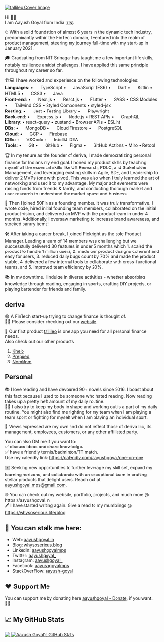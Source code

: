 
<link rel="stylesheet" type='text/css' href="https://cdn.jsdelivr.net/gh/devicons/devicon@latest/devicon.min.css" />

[![tallileo Cover Image](https://storage.googleapis.com/aayushgoyal-web_images_public/tallileo_cover_image.png)][1]

Hi 👋🏼 <br />
I am Aayush Goyal from India 🇮🇳.

⏱ With a solid foundation of almost 6 years in the dynamic tech industry, predominantly within the FinTech domain, I ventured into the realm of product management, steering my journey full-time with my start-up in January 2021.

🎓 Graduating from NIT Srinagar has taught me a few important life skills, notably resilience amidst challenges. I have applied this same principle throughout my career so far.

🏗️💻 I have worked and experience on the following technologies:<br />
**Languages**: • <img src="https://cdn.jsdelivr.net/gh/devicons/devicon@latest/icons/typescript/typescript-original.svg" height="16px" width="16px" /> TypeScript • <img src="https://cdn.jsdelivr.net/gh/devicons/devicon@latest/icons/javascript/javascript-original.svg" height="16px" width="16px" /> JavaScript (ES6) • <img src="https://cdn.jsdelivr.net/gh/devicons/devicon@latest/icons/dart/dart-original.svg" height="16px" width="16px" /> Dart • <img src="https://cdn.jsdelivr.net/gh/devicons/devicon@latest/icons/kotlin/kotlin-original.svg" height="16px" width="16px" /> Kotlin • <img src="https://cdn.jsdelivr.net/gh/devicons/devicon@latest/icons/html5/html5-original.svg" height="16px" width="16px" /> HTML5 • <img src="https://cdn.jsdelivr.net/gh/devicons/devicon@latest/icons/css3/css3-original.svg" height="16px" width="16px" /> CSS3 • <img src="https://cdn.jsdelivr.net/gh/devicons/devicon@latest/icons/java/java-original.svg" height="16px" width="16px" /> Java<br />
**Front-end**: • <img src="https://cdn.jsdelivr.net/gh/devicons/devicon@latest/icons/nextjs/nextjs-original.svg" height="16px" width="16px" /> Next.js • <img src="https://cdn.jsdelivr.net/gh/devicons/devicon@latest/icons/react/react-original.svg" height="16px" width="16px" /> React.js • <img src="https://cdn.jsdelivr.net/gh/devicons/devicon@latest/icons/flutter/flutter-original.svg" height="16px" width="16px" /> Flutter • <img src="https://cdn.jsdelivr.net/gh/devicons/devicon@latest/icons/sass/sass-original.svg" height="16px" width="16px" /> SASS • CSS Modules • <img src="https://cdn.jsdelivr.net/gh/devicons/devicon@latest/icons/tailwindcss/tailwindcss-original.svg" height="16px" width="16px" /> Tailwind CSS • Styled Components • styled-jsx<br />
**Resting**: • <img src="https://cdn.jsdelivr.net/gh/devicons/devicon@latest/icons/jest/jest-plain.svg" height="16px" width="16px" /> Jest • Testing Library • <img src="https://cdn.jsdelivr.net/gh/devicons/devicon@latest/icons/playwright/playwright-original.svg" height="16px" width="16px" /></i> Playwright <br />
**Back-end**: • <img src="https://cdn.jsdelivr.net/gh/devicons/devicon@latest/icons/express/express-original.svg" height="16px" width="16px" /> Express.js • <img src="https://cdn.jsdelivr.net/gh/devicons/devicon@latest/icons/nodejs/nodejs-original.svg" height="16px" width="16px" /> Node.js • REST APIs • <img src="https://cdn.jsdelivr.net/gh/devicons/devicon@latest/icons/graphql/graphql-plain.svg" height="16px" width="16px" /> GraphQL<br />
**Library**: • react-query • zustand • Browser APIs • <i class="devicon-eslint-plain colored"></i> ESLint<br />
**DBs**: • <img src="https://cdn.jsdelivr.net/gh/devicons/devicon@latest/icons/mongodb/mongodb-original.svg" height="16px" width="16px" /> MongoDB • <img src="https://cdn.jsdelivr.net/gh/devicons/devicon@latest/icons/firebase/firebase-original.svg" height="16px" width="16px" /> Cloud Firestore • <img src="https://cdn.jsdelivr.net/gh/devicons/devicon@latest/icons/postgresql/postgresql-original.svg" height="16px" width="16px" /> PostgreSQL<br />
**Cloud**: • <img src="https://cdn.jsdelivr.net/gh/devicons/devicon@latest/icons/googlecloud/googlecloud-original.svg" height="16px" width="16px" /> GCP • <img src="https://cdn.jsdelivr.net/gh/devicons/devicon@latest/icons/firebase/firebase-original.svg" height="16px" width="16px" /> Firebase<br />
**IDEs**: • <img src="https://cdn.jsdelivr.net/gh/devicons/devicon@latest/icons/vscode/vscode-original.svg" height="16px" width="16px" /> VSCode • <img src="https://cdn.jsdelivr.net/gh/devicons/devicon@latest/icons/intellij/intellij-original.svg" height="16px" width="16px" /> IntelliJ IDEA <br />
**Tools**: • <img src="https://cdn.jsdelivr.net/gh/devicons/devicon@latest/icons/git/git-original.svg" height="16px" width="16px" /> Git • <img src="https://cdn.jsdelivr.net/gh/devicons/devicon@latest/icons/github/github-original.svg" height="16px" width="16px" /> GitHub • <img src="https://cdn.jsdelivr.net/gh/devicons/devicon@latest/icons/figma/figma-original.svg" height="16px" width="16px" /> Figma • <img src="https://cdn.jsdelivr.net/gh/devicons/devicon@latest/icons/githubactions/githubactions-original.svg" height="16px" width="16px" /> GitHub Actions • Miro • Retool <br />

🏆 In my tenure as the founder of deriva, I made democratizing personal finance for Indians my end goal. I honed my product skills by teaching myself all the essential skills like UX Research, PDLC, and Stakeholder Management, and leveraging existing skills in Agile, SDE, and Leadership to deliver 2 MVPs (one with pivot). This was also when I truly learned the art of networking and used it to my advantage. My major achievements were raising funds from friends & family, and conducting thorough market and user research to understand the market space and business.

🌟 Then I joined 50Fin as a founding member. It was truly transformative. I wrote code, hired initial founding team members, collaborated on the initial product vision, and delivered an MVP with the product team in under 4 months. Additionally, I oversaw marketing to increase brand awareness, and stocked pantry items!

🛠️ After taking a career break, I joined Pickright as the sole Product Manager. Leading a team of 14 members was challenging but we successfully delivered 30 features in under 5 months which 1. scaled the product to handle 1 million users, 2. made our product designs coherent and easy for users, 3. reduced daily bugs count by 70% and made the product stable, 4. delivered a few internal tools to collaborate with cross-functional teams, and 5. improved team efficiency by 20%.

📚 In my downtime, I indulge in diverse activities - whether absorbing knowledge through reading, engaging in sports, crafting DIY projects, or playing bartender for friends and family.

## deriva

😄 A FinTech start-up trying to change finance is thought of.<br>
👋🏼 Please consider checking out our [website](https://deriva.xyz/careers).<br>
<!-- 💰 We are also looking for raising funds and if you want to be an early-stage investor, please connect with over LinkedIn [here][3]. -->

🚀 Our first product [tallileo](https://tallileo.com) is one app you need for all personal finance needs.<br>
Also check out our other products<br />
1. [Khelo](https://khelo.app)
2. [Prepped](https://prepped.cc)
3. [NomNom](https://nomnom.life)

## Personal

📚 I love reading and have devoured 90+ novels since 2016. I boast about this fact because I used to be someone who hated reading. Now reading takes up a pretty heft amount of my daily routine.<br>
💪🏼 I also try to keep my body in shape and working out is a part of my daily routine. You might also find me fighting for my team when I am playing a team sport or fighting for myself when I am playing an individual sport.

🚨 Views expressed are my own and do not reflect those of deriva Inc, its management, employees, customers, or any other affiliated party.

You can also DM me if you want to:<br />
✅ discuss ideas and share knowledge.<br />
✅ have a friendly tennis/badminton/TT match.<br />
Use my calendly link: https://calendly.com/aayushgoyal/one-on-one

✉️ Seeking new opportunities to further leverage my skill set, expand my learning horizons, and collaborate with an exceptional team in crafting stellar products that delight users. Reach out at aayushgoyal.mps@gmail.com.

🌐 You can check out my website, portfolio, projects, and much more @ https://aayushgoyal.in<br />
🖊️ I have started writing again. Give a read to my mumblings @ https://whysoserious.life/blog

## 👀 You can stalk me here:

- Web: [aayushgoyal.in][1]
- Blog: [whysoserious.blog][2]
- LinkedIn: [aayushgoyalmps][3]
- Twitter: [aayushgoyal_][4]
- Instagram: [aayushgoyal_][5]
- Facebook: [aayushgoyalmps][6]
- StackOverFlow: [aayush-goyal][7]

## ❤️ Support Me

You can support me by donating here [aayushgoyal - Donate][8], if you want. 🙏🏻

## &#x1f4c8; My GitHub Stats

<a href="https://github.com/aayush-goyal/aayush-goyal">
  <img align="center" src="https://github-readme-stats.vercel.app/api/top-langs/?username=aayush-goyal&title_color=974992&text_color=000000" />
</a>

<a href="https://github.com/aayush-goyal/aayush-goyal">
  <img align="center" src="https://github-readme-stats.vercel.app/api?username=aayush-goyal&show_icons=true&line_height=27&count_private=true&title_color=974992&text_color=000000&icon_color=99B3EF" alt="Aayush Goyal's GitHub Stats" />
</a>

[1]: https://aayushgoyal.in
[2]: https://whysoserious.life/blog
[3]: https://www.linkedin.com/in/aayushgoyalmps
[4]: https://twitter.com/aayushgoyal_
[5]: https://instagram.com/aayushgoyal_
[6]: https://facebook.com/aayushgoyalmps
[7]: https://stackoverflow.com/users/4955822/aayush-goyal
[8]: https://aayushgoyal.in/donate
